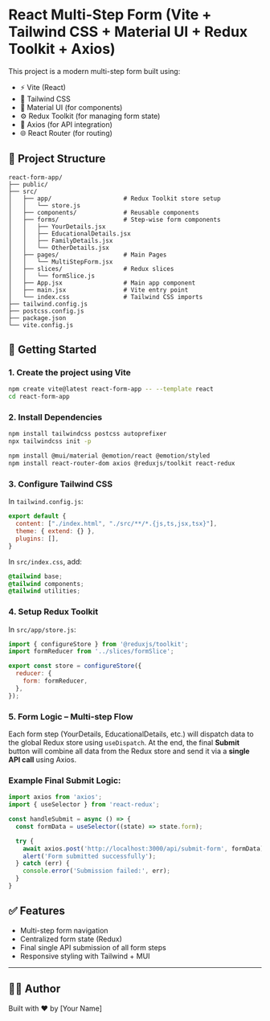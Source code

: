 
# React Multi-Step Form (Vite + Tailwind CSS + Material UI + Redux Toolkit + Axios)

This project is a modern multi-step form built using:

- ⚡ Vite (React)
- 🎨 Tailwind CSS
- 🎨 Material UI (for components)
- ⚙️ Redux Toolkit (for managing form state)
- 🔗 Axios (for API integration)
- 🌐 React Router (for routing)

## 📁 Project Structure

```
react-form-app/
├── public/
├── src/
│   ├── app/                    # Redux Toolkit store setup
│   │   └── store.js
│   ├── components/             # Reusable components
│   ├── forms/                  # Step-wise form components
│   │   ├── YourDetails.jsx
│   │   ├── EducationalDetails.jsx
│   │   ├── FamilyDetails.jsx
│   │   └── OtherDetails.jsx
│   ├── pages/                  # Main Pages
│   │   └── MultiStepForm.jsx
│   ├── slices/                 # Redux slices
│   │   └── formSlice.js
│   ├── App.jsx                 # Main app component
│   ├── main.jsx                # Vite entry point
│   └── index.css               # Tailwind CSS imports
├── tailwind.config.js
├── postcss.config.js
├── package.json
└── vite.config.js
```

## 🚀 Getting Started

### 1. Create the project using Vite

```bash
npm create vite@latest react-form-app -- --template react
cd react-form-app
```

### 2. Install Dependencies

```bash
npm install tailwindcss postcss autoprefixer
npx tailwindcss init -p

npm install @mui/material @emotion/react @emotion/styled
npm install react-router-dom axios @reduxjs/toolkit react-redux
```

### 3. Configure Tailwind CSS

In `tailwind.config.js`:

```js
export default {
  content: ["./index.html", "./src/**/*.{js,ts,jsx,tsx}"],
  theme: { extend: {} },
  plugins: [],
}
```

In `src/index.css`, add:

```css
@tailwind base;
@tailwind components;
@tailwind utilities;
```

### 4. Setup Redux Toolkit

In `src/app/store.js`:

```js
import { configureStore } from '@reduxjs/toolkit';
import formReducer from '../slices/formSlice';

export const store = configureStore({
  reducer: {
    form: formReducer,
  },
});
```

### 5. Form Logic – Multi-step Flow

Each form step (YourDetails, EducationalDetails, etc.) will dispatch data to the global Redux store using `useDispatch`. At the end, the final **Submit** button will combine all data from the Redux store and send it via a **single API call** using Axios.

### Example Final Submit Logic:

```js
import axios from 'axios';
import { useSelector } from 'react-redux';

const handleSubmit = async () => {
  const formData = useSelector((state) => state.form);

  try {
    await axios.post('http://localhost:3000/api/submit-form', formData);
    alert('Form submitted successfully');
  } catch (err) {
    console.error('Submission failed:', err);
  }
}
```

## ✅ Features

- Multi-step form navigation
- Centralized form state (Redux)
- Final single API submission of all form steps
- Responsive styling with Tailwind + MUI

---

## 🧑‍💻 Author

Built with ❤️ by [Your Name]
